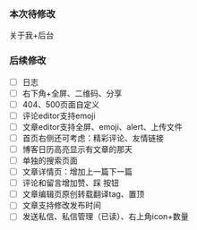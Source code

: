 ### 本次待修改
关于我+后台

### 后续修改
- [ ] 日志
- [ ] 右下角+全屏、二维码、分享
- [ ] 404、500页面自定义
- [ ] 评论editor支持emoji
- [ ] 文章editor支持全屏、emoji、alert、上传文件
- [ ] 首页右侧还可考虑：精彩评论、友情链接
- [ ] 博客日历高亮显示有文章的那天
- [ ] 单独的搜索页面
- [ ] 文章详情页：增加上一篇下一篇
- [ ] 评论和留言增加赞、踩 按钮
- [ ] 文章编辑页原创转载翻译tag、置顶
- [ ] 文章支持修改发布时间
- [ ] 发送私信、私信管理（已读）、右上角icon+数量